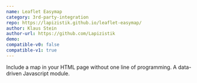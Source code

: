 ```yaml
---
name: Leaflet Easymap
category: 3rd-party-integration
repo: https://lapizistik.github.io/leaflet-easymap/
author: Klaus Stein
author-url: https://github.com/Lapizistik
demo: 
compatible-v0: false
compatible-v1: true
---
```


Include a map in your HTML page without one line of programming. A data-driven Javascript module.
